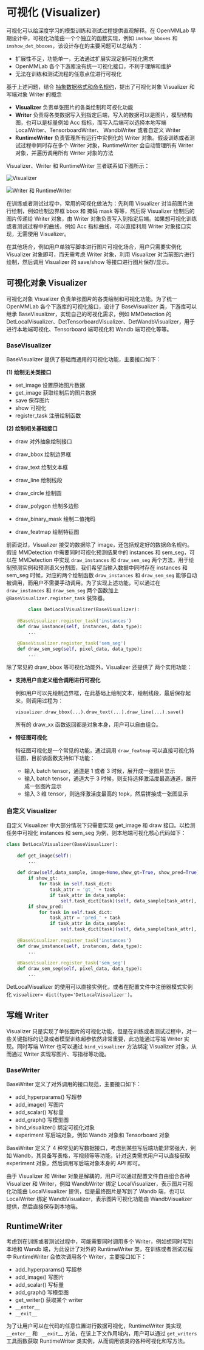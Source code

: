 # 可视化 (Visualizer)

可视化可以给深度学习的模型训练和测试过程提供直观解释。在 OpenMMLab 早期设计中，可视化功能由一个个独立的函数实现，例如 `imshow_bboxes` 和 `imshow_det_bboxes`，该设计存在的主要问题可以总结为：

- 扩展性不足，功能单一，无法通过扩展实现定制可视化需求
- OpenMMLab 各个下游库没有统一可视化接口，不利于理解和维护
- 无法在训练和测试流程的任意点位进行可视化

基于上述问题，结合 [抽象数据格式和命名规约]()，提出了可视化对象 Visualizer 和写端对象 Writer 的概念

- **Visualizer** 负责单张图片的各类绘制和可视化功能
- **Writer** 负责将各类数据写入到指定后端，写入的数据可以是图片，模型结构图，也可以是标量例如 Acc 指标，而写入后端可以选择本地写端 LocalWriter、TensorboardWriter、 WandbWriter 或者自定义 Writer
- **RuntimeWriter** 负责管理所有运行中实例化的 Writer 对象。假设训练或者测试过程中同时存在多个  Writer 对象，RuntimeWriter 会自动管理所有 Writer 对象，并遍历调用所有 Writer 对象的方法

Visualizer、Writer 和 RuntimeWriter 三者联系如下图所示：

![Visualizer](https://user-images.githubusercontent.com/17425982/153836473-d6e1708d-20b8-433e-9fd7-880bfb4e42bf.png)

![Writer 和 RuntimeWriter](https://user-images.githubusercontent.com/17425982/153836639-8f08bfac-6574-484c-827e-7cac81283d57.png)

在训练或者测试过程中，常用的可视化做法为：先利用 Visualizer 对当前图片进行绘制，例如绘制边界框 bbox 和 掩码 mask 等等，然后将 Visualizer 绘制后的图片传递给 Writer 对象，由 Writer 对象负责写入到指定后端。如果想可视化训练或者测试过程中的曲线，例如 Acc 指标曲线，可以直接利用 Writer 对象接口实现，无需使用 Visualizer。

在其他场合，例如用户单独写脚本进行图片可视化场合，用户只需要实例化 Visualizer 对象即可，而无需考虑 Writer 对象，利用 Visualizer 对当前图片进行绘制，然后调用 Visualizer 的 save/show 等接口进行图片保存/显示。

## 可视化对象 Visualizer

可视化对象 Visualizer 负责单张图片的各类绘制和可视化功能。为了统一 OpenMMLab 各个下游库的可视化接口，设计了 BaseVisualizer 类，下游库可以继承 BaseVisualizer，实现自己的可视化需求，例如 MMDetection 的 DetLocalVisualizer、DetTensorboardVisualizer、DetWandbVisualizer，用于进行本地端可视化、Tensorboard 端可视化和 Wandb 端可视化等等。

### BaseVisualizer

BaseVisualizer 提供了基础而通用的可视化功能，主要接口如下：

**(1) 绘制无关类接口**

- set_image 设置原始图片数据
- get_image 获取绘制后的图片数据
- save 保存图片
- show 可视化
- register_task 注册绘制函数

**(2) 绘制相关基础接口**

- draw 对外抽象绘制接口

- draw_bbox 绘制边界框
- draw_text 绘制文本框
- draw_line 绘制线段
- draw_circle 绘制圆
- draw_polygon 绘制多边形
- draw_binary_mask 绘制二值掩码
- draw_featmap 绘制特征图

前面说过，Visualizer 接受的数据除了 image，还包括规定好的数据命名规约。假设 MMDetection 中需要同时可视化预测结果中的 instances 和 sem_seg，可以在 MMDetection 中实现 `draw_instances` 和 `draw_sem_seg` 两个方法，用于绘制预测实例和预测语义分割图，我们希望当输入数据中同时存在 instances 和 sem_seg 时候，对应的两个绘制函数  `draw_instances` 和 `draw_sem_seg` 能够自动被调用，而用户不需要手动调用。为了实现上述功能，可以通过在 `draw_instances` 和 `draw_sem_seg` 两个函数加上 `@BaseVisualizer.register_task` 装饰器。

```python
		class DetLocalVisualizer(BaseVisualizer):
    
    @BaseVisualizer.register_task('instances')
    def draw_instance(self, instances, data_type):
        ...
        
    @BaseVisualizer.register_task('sem_seg')
    def draw_sem_seg(self, pixel_data, data_type):    
        ...
```

除了常见的 draw_bbox 等可视化功能外，Visualizer 还提供了 两个实用功能：

- **支持用户自定义组合调用进行可视化**

  例如用户可以先绘制边界框，在此基础上绘制文本，绘制线段，最后保存起来，则调用过程为：

  ```python
  visualizer.draw_bbox(...).draw_text(...).draw_line(...).save()
  ```

  所有的 draw_xx 函数返回都是对象本身，用户可以自由组合。

- **特征图可视化**

   特征图可视化是一个常见的功能，通过调用 `draw_featmap` 可以直接可视化特征图，目前该函数支持如下功能：

  - 输入 batch tensor，通道是 1 或者 3 时候，展开成一张图片显示
  - 输入 batch tensor，通道大于 3 时候，则支持选择激活度最高通道，展开成一张图片显示
  - 输入 3 维 tensor，则选择激活度最高的 topk，然后拼接成一张图显示      

### 自定义 Visualizer

自定义 Visualizer 中大部分情况下只需要实现 get_image 和 draw 接口。以检测任务中可视化 instances 和 sem_seg 为例，则本地端可视化核心代码如下：

```python
class DetLocalVisualizer(BaseVisualizer):
     
    def get_image(self):
        ...
    
    def draw(self,data_sample, image=None,show_gt=True, show_pred=True):
        if show_gt:
            for task in self.task_dict:
                task_attr = 'gt_' + task 
                if task_attr in data_sample:
                    self.task_dict[task](self, data_sample[task_attr], DataType.GT)
        if show_pred:
            for task in self.task_dict:
                task_attr = 'pred_' + task 
                if task_attr in data_sample:
                    self.task_dict[task](self, data_sample[task_attr], DataType.PRED)
    
    @BaseVisualizer.register_task('instances')
    def draw_instance(self, instances, data_type):
        ...
        
    @BaseVisualizer.register_task('sem_seg')
    def draw_sem_seg(self, pixel_data, data_type):    
        ...
```

DetLocalVisualizer 的使用可以直接实例化，或者在配置文件中注册器模式实例化 `visualizer= dict(type='DetLocalVisualizer')`。

## 写端 Writer

Visualizer 只是实现了单张图片的可视化功能，但是在训练或者测试过程中，对一些关键指标的记录或者模型训练超参依然非常重要，此功能通过写端 Writer 实现。同时写端 Writer 也可以通过 `bind_visualizer` 方法绑定 Visualizer 对象，从而通过 Writer 实现写图片、写指标等功能。

### BaseWriter

BaseWriter 定义了对外调用的接口规范，主要接口如下：

- add_hyperparams()  写超参
- add_image() 写图片
- add_scalar() 写标量
- add_graph() 写模型图
- bind_visualizer() 绑定可视化对象
- experiment 写后端对象，例如 Wandb 对象和 Tensorboard 对象

BaseWriter 定义了 4 种常见的写数据接口，考虑到某些写后端功能非常强大，例如 Wandb，其具备写表格，写视频等等功能，针对这类需求用户可以直接获取 experiment 对象，然后调用写后端对象本身的 API 即可。

由于 Visualizer 和 Writer 对象是解耦的，用户可以通过配置文件自由组合各种 Visualizer 和 Writer，例如 WandbWriter 绑定 LocalVisualizer，表示图片可视化功能由 LocalVisualizer 提供，但是最终图片是写到了 Wandb 端，也可以 LocalWriter 绑定 WandbVisualizer，表示图片可视化功能由 WandbVisualizer 提供，然后直接保存到本地端。

## RuntimeWriter

考虑到在训练或者测试过程中，可能需要同时调用多个 Writer，例如想同时写到本地和 Wandb 端，为此设计了对外的 RuntimeWriter 类，在训练或者测试过程中  RuntimeWriter 会依次调用各个 Writer，主要接口如下：

- add_hyperparams()  写超参
- add_image() 写图片
- add_scalar() 写标量
- add_graph() 写模型图
- get_writer() 获取某个 writer
- `__enter__`
- `__exit__`

为了让用户可以在代码的任意位置进行数据可视化，RuntimeWriter 类实现 `__enter__` 和 ` __exit`__ 方法，在该上下文作用域内，用户可以通过 `get_writers` 工具函数获取 RuntimeWriter 类实例，从而调用该类的各种可视化和写方法。




